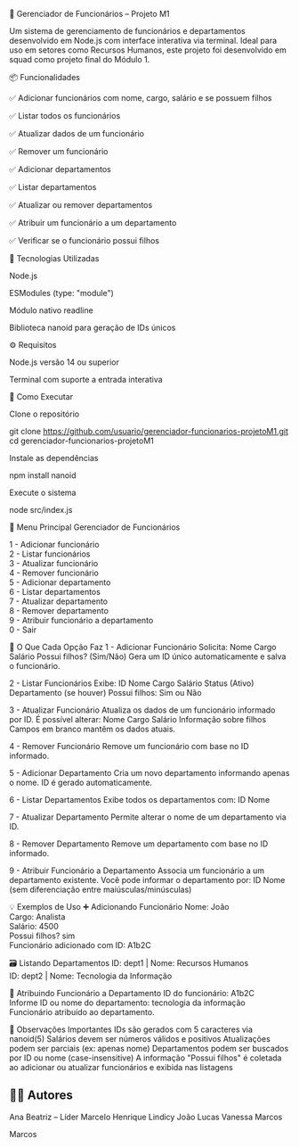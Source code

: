 👥 Gerenciador de Funcionários – Projeto M1

Um sistema de gerenciamento de funcionários e departamentos desenvolvido em Node.js com interface interativa via terminal.
Ideal para uso em setores como Recursos Humanos, este projeto foi desenvolvido em squad como projeto final do Módulo 1.

📦 Funcionalidades

✅ Adicionar funcionários com nome, cargo, salário e se possuem filhos

✅ Listar todos os funcionários

✅ Atualizar dados de um funcionário

✅ Remover um funcionário

✅ Adicionar departamentos

✅ Listar departamentos

✅ Atualizar ou remover departamentos

✅ Atribuir um funcionário a um departamento

✅ Verificar se o funcionário possui filhos

🧰 Tecnologias Utilizadas

Node.js

ESModules (type: "module")

Módulo nativo readline

Biblioteca nanoid
 para geração de IDs únicos

⚙️ Requisitos

Node.js versão 14 ou superior

Terminal com suporte a entrada interativa

🚀 Como Executar

Clone o repositório

git clone https://github.com/usuario/gerenciador-funcionarios-projetoM1.git
cd gerenciador-funcionarios-projetoM1


Instale as dependências

npm install nanoid


Execute o sistema

node src/index.js

🧭 Menu Principal
Gerenciador de Funcionários

1 - Adicionar funcionário  
2 - Listar funcionários  
3 - Atualizar funcionário  
4 - Remover funcionário  
5 - Adicionar departamento  
6 - Listar departamentos  
7 - Atualizar departamento  
8 - Remover departamento  
9 - Atribuir funcionário a departamento  
0 - Sair  

📌 O Que Cada Opção Faz
1 - Adicionar Funcionário
Solicita:
Nome
Cargo
Salário
Possui filhos? (Sim/Não)
Gera um ID único automaticamente e salva o funcionário.

2 - Listar Funcionários
Exibe:
ID
Nome
Cargo
Salário
Status (Ativo)
Departamento (se houver)
Possui filhos: Sim ou Não

3 - Atualizar Funcionário
Atualiza os dados de um funcionário informado por ID.
É possível alterar:
Nome
Cargo
Salário
Informação sobre filhos
Campos em branco mantêm os dados atuais.

4 - Remover Funcionário
Remove um funcionário com base no ID informado.

5 - Adicionar Departamento
Cria um novo departamento informando apenas o nome.
ID é gerado automaticamente.

6 - Listar Departamentos
Exibe todos os departamentos com:
ID
Nome

7 - Atualizar Departamento
Permite alterar o nome de um departamento via ID.

8 - Remover Departamento
Remove um departamento com base no ID informado.

9 - Atribuir Funcionário a Departamento
Associa um funcionário a um departamento existente.
Você pode informar o departamento por:
ID
Nome (sem diferenciação entre maiúsculas/minúsculas)

💡 Exemplos de Uso
➕ Adicionando Funcionário
Nome: João  
Cargo: Analista  
Salário: 4500  
Possui filhos? sim  
Funcionário adicionado com ID: A1b2C  

🗃 Listando Departamentos
ID: dept1 | Nome: Recursos Humanos  
ID: dept2 | Nome: Tecnologia da Informação  

🔄 Atribuindo Funcionário a Departamento
ID do funcionário: A1b2C  
Informe ID ou nome do departamento: tecnologia da informação  
Funcionário atribuído ao departamento.  

📎 Observações Importantes
IDs são gerados com 5 caracteres via nanoid(5)
Salários devem ser números válidos e positivos
Atualizações podem ser parciais (ex: apenas nome)
Departamentos podem ser buscados por ID ou nome (case-insensitive)
A informação "Possui filhos" é coletada ao adicionar ou atualizar funcionários e exibida nas listagens

## 👩‍💼 Autores
Ana Beatriz – Líder
Marcelo Henrique
Lindicy
João Lucas
Vanessa
Marcos

Marcos

